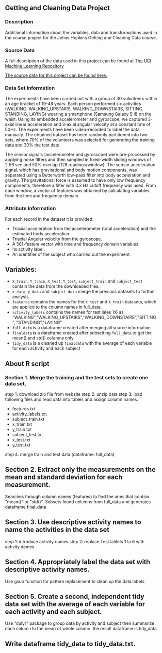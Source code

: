 ## Getting and Cleaning Data Project


### Description
Additional information about the variables, data and transformations used in the course project for the Johns Hopkins Getting and Cleaning Data course.

### Source Data
A full description of the data used in this project can be found at [The UCI Machine Learning Repository](http://archive.ics.uci.edu/ml/datasets/Human+Activity+Recognition+Using+Smartphones)

[The source data for this project can be found here.](https://d396qusza40orc.cloudfront.net/getdata%2Fprojectfiles%2FUCI%20HAR%20Dataset.zip)

### Data Set Information
The experiments have been carried out with a group of 30 volunteers within an age bracket of 19-48 years. Each person performed six activities (WALKING, WALKING_UPSTAIRS, WALKING_DOWNSTAIRS, SITTING, STANDING, LAYING) wearing a smartphone (Samsung Galaxy S II) on the waist. Using its embedded accelerometer and gyroscope, we captured 3-axial linear acceleration and 3-axial angular velocity at a constant rate of 50Hz. The experiments have been video-recorded to label the data manually. The obtained dataset has been randomly partitioned into two sets, where 70% of the volunteers was selected for generating the training data and 30% the test data. 

The sensor signals (accelerometer and gyroscope) were pre-processed by applying noise filters and then sampled in fixed-width sliding windows of 2.56 sec and 50% overlap (128 readings/window). The sensor acceleration signal, which has gravitational and body motion components, was separated using a Butterworth low-pass filter into body acceleration and gravity. The gravitational force is assumed to have only low frequency components, therefore a filter with 0.3 Hz cutoff frequency was used. From each window, a vector of features was obtained by calculating variables from the time and frequency domain.

### Attribute Information
For each record in the dataset it is provided: 
- Triaxial acceleration from the accelerometer (total acceleration) and the estimated body acceleration. 
- Triaxial Angular velocity from the gyroscope. 
- A 561-feature vector with time and frequency domain variables. 
- Its activity label. 
- An identifier of the subject who carried out the experiment.

## Variables:   
* `X_train`, `Y_train`, `X_test`, `Y_test`, `subject_train` and `subject_test` contain the data from the downloaded files.
* `x_data`, `y_data` and `subject_data` merge the previous datasets to further analysis.
* `features` contains the names for the `X_test` and `X_train` datasets, which are applied to the column names in full_data.
* `activity_labels` contains the names for test lales 1:6 as "WALKING","WALKING_UPSTAIRS","WALKING_DOWNSTAIRS","SITTING", "STANDING","LAYING"
* `full_data` is a dataframe created after merging all source information
* `finaldata` is a dataframe created after subsetting `full_data` to get the mean() and std() columns only.
* `tidy_data` is a cleaned up `finaldata` with the average of each variable for each activity and each subject

## About R script

### Section 1. Merge the training and the test sets to create one data set.

step 1: download zip file from website
step 2: unzip data
step 3: load following files and read data into tables and assign column names.
- features.txt
- activity_labels.txt
- subject_train.txt
- x_train.txt
- y_train.txt
- subject_test.txt
- x_test.txt
- y_test.txt

step 4: merge train and test data (dataframe: full_data)

## Section 2. Extract only the measurements on the mean and standard deviation for each measurement. 
Searches through column names (features) to find the ones that contain "mean()" or "std()".
Subsets found columns from full_data and generates dataframe final_data

## Section 3. Use descriptive activity names to name the activities in the data set
step 1: introduce activity names
step 2: replace Test.lablels 1 to 6 with activity names

## Section 4. Appropriately label the data set with descriptive activity names.
Use gsub function for pattern replacement to clean up the data labels.

## Section 5. Create a second, independent tidy data set with the average of each variable for each activity and each subject. 
Use "dplyr" package to group data by activity and subject then summarize each column to the mean of whole column. the result dataframe is tidy_data

## Write dataframe tidy_data to tidy_data.txt.
